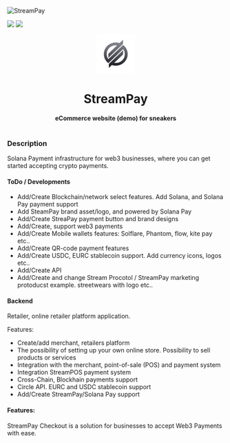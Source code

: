 ![StreamPay](https://i.imgur.com/Afpp3Sd.png)

![](https://img.shields.io/badge/Build%20On-Stream%20Protocol-blue) ![](https://img.shields.io/badge/Available%20for-Devnet%20%26%20Testnet-blue)

<div align="center">
    <img src="img/streampay-icon-logo.png" width=90>
    <h1>StreamPay</h1>
    <strong>eCommerce website (demo) for sneakers</strong>
</div>
<br>

### Description

Solana Payment infrastructure for web3 businesses, where you can get started accepting crypto payments.


#### ToDo / Developments

- Add/Create Blockchain/network select features. Add Solana, and Solana Pay payment support
- Add SteamPay brand asset/logo, and powered by Solana Pay
- Add/Create StreaPay payment button and brand designs
- Add/Create, support web3 payments
- Add/Create Mobile wallets features: Solflare, Phantom, flow, kite pay etc.. 
- Add/Create QR-code payment features
- Add/Create USDC, EURC stablecoin support. Add currency icons, logos etc..
- Add/Create API
- Add/Create and change Stream Procotol / StreamPay marketing protoducst example. streetwears with logo etc..


#### Backend

Retailer, online retailer platform application.

Features:

- Create/add merchant, retailers platform
- The possibility of setting up your own online store. Possibility to sell products or services
- Integration with the merchant, point-of-sale (POS) and payment system
- Integration StreamPOS payment system
- Cross-Chain, Blockhain payments support
- Circle API. EURC and USDC stablecoin support
- Add/Create StreamPay/Solana Pay support

#### Features:

StreamPay Checkout is a solution for businesses to accept Web3 Payments with ease.
